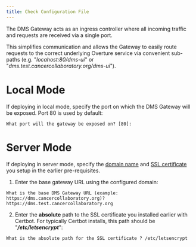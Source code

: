 ```yaml
---
title: Check Configuration File
---
```


The DMS Gateway acts as an ingress controller where all incoming traffic and requests are received via a single port.

This simplifies communication and allows the Gateway to easily route requests to the correct underlying Overture service via convenient sub-paths (e.g. "_locahost:80/dms-ui_" or "_dms.test.cancercollaboratory.org/dms-ui_").

# Local Mode

If deploying in local mode, specify the port on which the DMS Gateway will be exposed.  Port 80 is used by default:

```shell
What port will the gateway be exposed on? [80]:
```

# Server Mode

If deploying in server mode, specify the [domain name](../prereq/domain) and [SSL certificate](../prereq/sslcert) you setup in the earlier pre-requisites.

1. Enter the base gateway URL using the configured domain:

```shell
What is the base DMS Gateway URL (example: https://dms.cancercollaboratory.org)? https://dms.test.cancercollaboratory.org

```

2. Enter the **absolute** path to the SSL certificate you installed earlier with Certbot.  For typically Certbot installs, this path should be "_**/etc/letsencrypt**_":

```shell
What is the absolute path for the SSL certificate ? /etc/letsencrypt
```